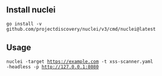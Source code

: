 
<h2>Install nuclei</h2>

<code>go install -v github.com/projectdiscovery/nuclei/v3/cmd/nuclei@latest</code>


<h2>Usage</h2>

<code>nuclei -target https://example.com -t xss-scanner.yaml -headless -p http://127.0.0.1:8080 </code>
